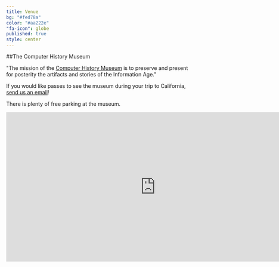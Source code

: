```yaml
---
title: Venue
bg: "#fed78a"
color: "#aa222e"
"fa-icon": globe
published: true
style: center
---
```
















##The Computer History Museum

"The mission of the [Computer History Museum](http://www.computerhistory.org) is to preserve and present for posterity the artifacts and stories of the Information Age."         
     
If you would like passes to see the museum during your trip to California, [send us an email](mailto:roshnivinith@gmail.com?subject=I-want-tickets-to-the-museum!)!    

There is plenty of free parking at the museum.
    
<div class="icontain">
<iframe src="https://www.google.com/maps/embed?pb=!1m18!1m12!1m3!1d2987.653062430818!2d-122.07744276204133!3d37.41425538505117!2m3!1f0!2f0!3f0!3m2!1i1024!2i768!4f13.1!3m3!1m2!1s0x808fb7569249b39b%3A0xea8071641d7ef4f2!2sComputer+History+Museum!5e0!3m2!1sen!2sus!4v1440897383880" width="800" height="400" frameborder="0" style="border:0" allowfullscreen></iframe>
</div>
